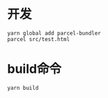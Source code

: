 # 开发
```javascrpit
yarn global add parcel-bundler
parcel src/test.html
```
# build命令
```javascrpit
yarn build
```